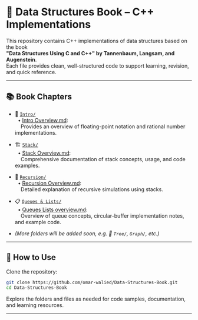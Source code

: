 # 📘 Data Structures Book – C++ Implementations

This repository contains C++ implementations of data structures based on the book  
**"Data Structures Using C and C++" by Tannenbaum, Langsam, and Augenstein**.  
Each file provides clean, well-structured code to support learning, revision, and quick reference.

---

## 📚 Book Chapters

- 📖 [`Intro/`](https://github.com/0marwalied/Data-Structures-Book/tree/7fdaed2dba0ea3d0933b525e85e3622bf91d0d20/Intro)  
  &nbsp;&nbsp;• [Intro Overview.md](https://github.com/0marwalied/Data-Structures-Book/blob/7f1f2d791fa9516b19d9f19a1deb44a6b0c421e3/Intro/intro-overview.md):  
  &nbsp;&nbsp;&nbsp;&nbsp;Provides an overview of floating-point notation and rational number implementations.

- 🏗️ [`Stack/`](https://github.com/0marwalied/Data-Structures-Book/tree/7fdaed2dba0ea3d0933b525e85e3622bf91d0d20/Stack)  
  &nbsp;&nbsp;• [Stack Overview.md](https://github.com/0marwalied/Data-Structures-Book/blob/main/Stack/stack-overview.md):  
  &nbsp;&nbsp;&nbsp;&nbsp;Comprehensive documentation of stack concepts, usage, and code examples.

- 🔄 [`Recursion/`](https://github.com/0marwalied/Data-Structures-Book/tree/main/Recursion)  
  &nbsp;&nbsp;• [Recursion Overview.md](https://github.com/0marwalied/Data-Structures-Book/blob/main/Recursion/recursion-overview.md):  
  &nbsp;&nbsp;&nbsp;&nbsp;Detailed explanation of recursive simulations using stacks.

- 📋 [`Queues & Lists/`](https://github.com/0marwalied/Data-Structures-Book/tree/main/Queues%20%26%20Lists)  
  &nbsp;&nbsp;• [Queues Lists overview.md](https://github.com/0marwalied/Data-Structures-Book/blob/main/Queues%20%26%20Lists/Queues-Lists-overview.md):  
  &nbsp;&nbsp;&nbsp;&nbsp;Overview of queue concepts, circular-buffer implementation notes, and example code.

- _(More folders will be added soon, e.g. 🌳 `Tree/`, `Graph/`, etc.)_

---

## 🚀 How to Use

Clone the repository:

```bash
git clone https://github.com/omar-walied/Data-Structures-Book.git
cd Data-Structures-Book
```

Explore the folders and files as needed for code samples, documentation, and learning resources.

---
